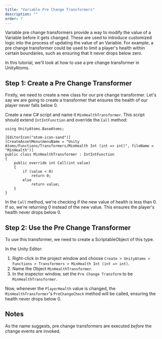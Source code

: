 ```yaml
---
title: "Variable Pre Change Transformers"
description: ""
order: 7
---
```


Variable pre change transformers provide a way to modify the value of a Variable before it gets changed. These are used to introduce customized logic into the process of updating the value of an Variable. For example, a pre change transformer could be used to limit a player's health within certain boundaries, such as ensuring that it never drops below zero.

In this tutorial, we'll look at how to use a pre change transformer in UnityAtoms.

Step 1: Create a Pre Change Transformer
---------------------------------------

Firstly, we need to create a new class for our pre change transformer. Let's say we are going to create a transformer that ensures the health of our player never falls below 0.

Create a new C# script and name it `MinHealthTransformer`. This script should extend `IntIntFunction` and override the `Call` method:

```
using UnityAtoms.BaseAtoms;

[EditorIcon("atom-icon-sand")]
[CreateAssetMenu(menuName = "Unity Atoms/Functions/Transformers/MinHealth Int (int => int)", fileName = "MinHealth")]
public class MinHealthTransformer : IntIntFunction
{
    public override int Call(int value)
    {
        if (value < 0)
            return 0;
        else
            return value;
    }
}

```


In the `Call` method, we're checking if the new value of health is less than 0. If so, we're returning 0 instead of the new value. This ensures the player's health never drops below 0.

Step 2: Use the Pre Change Transformer
--------------------------------------

To use this transformer, we need to create a ScriptableObject of this type.

In the Unity Editor:

1.  Right-click in the project window and choose `Create > UnityAtoms > Functions > Transformers > MinHealth Int (int => int)`.
2.  Name the Object `MinHealthTransformer`.
3.  In the inspector window, set the `Pre Change Transform` to be `MinHealthTransformer`.

Now, whenever the `PlayerHealth` value is changed, the `MinHealthTransformer`'s `PreChangeCheck` method will be called, ensuring the health never drops below 0.

Notes
-----

As the name suggests, pre change transformers are executed _before_ the change events are invoked.